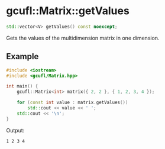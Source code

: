 # gcufl::Matrix<V>::getValues
```cpp
std::vector<V> getValues() const noexcept;
```
Gets the values of the multidimension matrix in one dimension.
## Example
```cpp
#include <iostream>
#include <gcufl/Matrix.hpp>

int main() {
	gcufl::Matrix<int> matrix({ 2, 2 }, { 1, 2, 3, 4 });

	for (const int value : matrix.getValues())
		std::cout << value << ' ';
	std::cout << '\n';
}
```
Output:
```
1 2 3 4 
```
